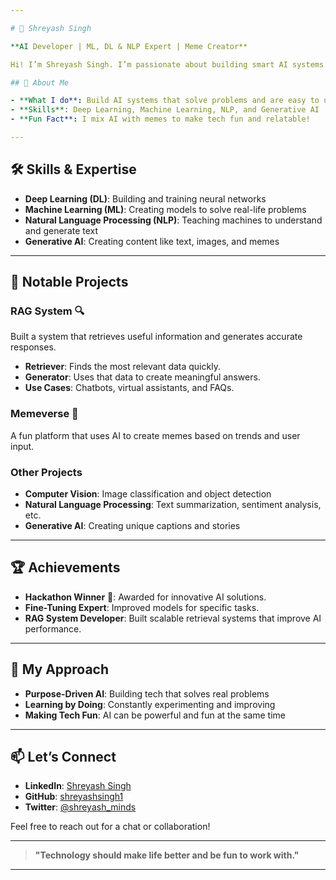 ```yaml
---

# 👋 Shreyash Singh  

**AI Developer | ML, DL & NLP Expert | Meme Creator**  

Hi! I’m Shreyash Singh. I’m passionate about building smart AI systems using Machine Learning (ML), Deep Learning (DL), and Natural Language Processing (NLP). I love solving real-world problems with technology, making it both useful and fun. From fine-tuning models to creating memes, I enjoy bringing creativity to AI!

## 🚀 About Me  

- **What I do**: Build AI systems that solve problems and are easy to use  
- **Skills**: Deep Learning, Machine Learning, NLP, and Generative AI  
- **Fun Fact**: I mix AI with memes to make tech fun and relatable!  

---
```


## 🛠️ Skills & Expertise  

- **Deep Learning (DL)**: Building and training neural networks  
- **Machine Learning (ML)**: Creating models to solve real-life problems  
- **Natural Language Processing (NLP)**: Teaching machines to understand and generate text  
- **Generative AI**: Creating content like text, images, and memes  

---

## 🌟 Notable Projects  

### **RAG System** 🔍  
Built a system that retrieves useful information and generates accurate responses.  
- **Retriever**: Finds the most relevant data quickly.  
- **Generator**: Uses that data to create meaningful answers.  
- **Use Cases**: Chatbots, virtual assistants, and FAQs.  

### **Memeverse** 🌌  
A fun platform that uses AI to create memes based on trends and user input.  

### **Other Projects**  
- **Computer Vision**: Image classification and object detection  
- **Natural Language Processing**: Text summarization, sentiment analysis, etc.  
- **Generative AI**: Creating unique captions and stories  

---

## 🏆 Achievements  

- **Hackathon Winner** 🏅: Awarded for innovative AI solutions.  
- **Fine-Tuning Expert**: Improved models for specific tasks.  
- **RAG System Developer**: Built scalable retrieval systems that improve AI performance.  

---

## 🌟 My Approach  

- **Purpose-Driven AI**: Building tech that solves real problems  
- **Learning by Doing**: Constantly experimenting and improving  
- **Making Tech Fun**: AI can be powerful and fun at the same time  

---

## 📫 Let’s Connect  

- **LinkedIn**: [Shreyash Singh](https://linkedin.com/in/shreyashsingh865)  
- **GitHub**: [shreyashsingh1](https://github.com/shreyashsingh1)  
- **Twitter**: [@shreyash_minds](https://twitter.com/shreyash865)  

Feel free to reach out for a chat or collaboration!

---

> **"Technology should make life better and be fun to work with."**

---
